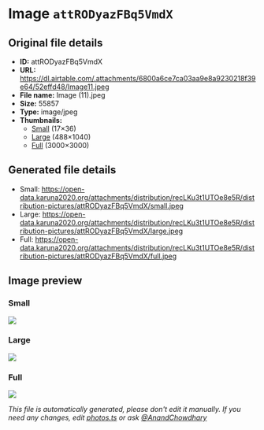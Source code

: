 # Image `attRODyazFBq5VmdX`

## Original file details

- **ID:** attRODyazFBq5VmdX
- **URL:** https://dl.airtable.com/.attachments/6800a6ce7ca03aa9e8a9230218f39e64/52effd48/Image11.jpeg
- **File name:** Image (11).jpeg
- **Size:** 55857
- **Type:** image/jpeg
- **Thumbnails:**
  - [Small](https://dl.airtable.com/.attachmentThumbnails/1a79e9d4116a78f63ac8cc5b20e3fe25/02c2377e) (17×36)
  - [Large](https://dl.airtable.com/.attachmentThumbnails/0f84cbeb39d78033ffc3dec3736a05f1/ce48dc83) (488×1040)
  - [Full](https://dl.airtable.com/.attachmentThumbnails/6458541188394644a63dfab280d9ea08/b6882c59) (3000×3000)

## Generated file details

- Small: https://open-data.karuna2020.org/attachments/distribution/recLKu3t1UTOe8e5R/distribution-pictures/attRODyazFBq5VmdX/small.jpeg
- Large: https://open-data.karuna2020.org/attachments/distribution/recLKu3t1UTOe8e5R/distribution-pictures/attRODyazFBq5VmdX/large.jpeg
- Full: https://open-data.karuna2020.org/attachments/distribution/recLKu3t1UTOe8e5R/distribution-pictures/attRODyazFBq5VmdX/full.jpeg

## Image preview

### Small

![](https://open-data.karuna2020.org/attachments/distribution/recLKu3t1UTOe8e5R/distribution-pictures/attRODyazFBq5VmdX/small.jpeg)

### Large

![](https://open-data.karuna2020.org/attachments/distribution/recLKu3t1UTOe8e5R/distribution-pictures/attRODyazFBq5VmdX/large.jpeg)

### Full

![](https://open-data.karuna2020.org/attachments/distribution/recLKu3t1UTOe8e5R/distribution-pictures/attRODyazFBq5VmdX/full.jpeg)

_This file is automatically generated, please don't edit it manually. If you need any changes, edit [photos.ts](/photos.ts) or ask [@AnandChowdhary](https://github.com/AnandChowdhary)_
